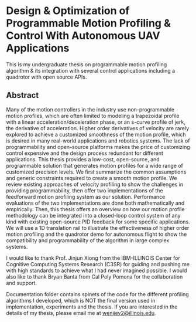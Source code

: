 # Design & Optimization of Programmable Motion Profiling & Control With Autonomous UAV Applications

This is my undergraduate thesis on programmable motion profiling algorithm & its integration with several control applications including a quadrotor with open source APIs.

## Abstract

Many of the motion controllers in the industry use non-programmable motion profiles, which are often limited to modeling a trapezoidal profile with a linear acceleration/deceleration phase, or an s-curve profile of jerk, the derivative of acceleration. Higher order derivatives of velocity are rarely explored to achieve a customized smoothness of the motion profile, which is desired in many real-world applications and robotics systems. The lack of programmability and open-source platforms makes the price of customizing control expensive and the design process redundant for different applications. This thesis provides a low-cost, open-source, and programmable solution that generates motion profiles for a wide range of customized precision levels. We first summarize the common assumptions and generic constraints required to create a smooth motion profile. We review existing approaches of velocity profiling to show the challenges in providing programmability, then offer two implementations of the feedforward motion profiling system as our solution. Performance evaluations of the two implementations are done both mathematically and empirically. Then, this thesis offers an overview on how our motion profile methodology can be integrated into a closed-loop control system of any kind with existing open-source PID feedback for some specific applications. We will use a 1D translation rail to illustrate the effectiveness of higher order motion profiling and the quadrotor demo for autonomous flight to show the compatibility and programmability of the algorithm in large complex systems.

I would like to thank Prof. Jinjun Xiong from the IBM-ILLINOIS Center for Cognitive Computing Systems Research (C3SR) for guiding and pushing me with high standards to achieve what I had never imagined possible. I would also like to thank Bryan Banta from Cal Poly Pomona for the collaboration and support.

Documentation folder contains spinets of the code for the different profiling algorithms I developed, which is NOT the final version used in implementation, experiments and the thesis. If you are interested in the details of my thesis, please email me at wenjiey2@illinois.edu.
